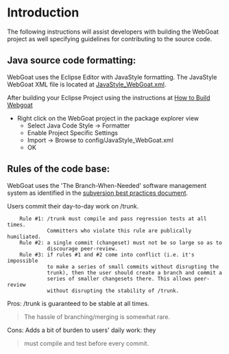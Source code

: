 # Introduction #

The following instructions will assist developers with building the WebGoat project as well specifying guidelines for contributing to the source code.

## Java source code formatting: ##

WebGoat uses the Eclipse Editor with JavaStyle formatting.  The JavaStyle WebGoat XML file is located at [JavaStyle\_WebGoat.xml](http://code.google.com/p/webgoat/source/browse/trunk/webgoat/main/project/config/JavaStyle_WebGoat.xml).

After building your Eclipse Project using the instructions at [How to Build Webgoat](http://webgoat.googlecode.com/svn/trunk/webgoat/main/HOW%20TO%20create%20the%20WebGoat%20workspace.txt)
  * Right click on the WebGoat project in the package explorer view
    * Select Java Code Style -> Formatter
    * Enable Project Specific Settings
    * Import -> Browse to config/JavaStyle\_WebGoat.xml
    * OK

## Rules of the code base: ##

WebGoat uses the 'The Branch-When-Needed' software management system as identified in the [subversion best practices document](http://svn.collab.net/repos/svn/trunk/doc/user/svn-best-practices.html).

Users commit their day-to-day work on /trunk.
```
    Rule #1: /trunk must compile and pass regression tests at all times.
             Committers who violate this rule are publically humiliated. 
    Rule #2: a single commit (changeset) must not be so large so as to
             discourage peer-review. 
    Rule #3: if rules #1 and #2 come into conflict (i.e. it's impossible
             to make a series of small commits without disrupting the
             trunk), then the user should create a branch and commit a
             series of smaller changesets there. This allows peer-review
             without disrupting the stability of /trunk.
```
Pros: /trunk is guaranteed to be stable at all times.
> The hassle of branching/merging is somewhat rare.

Cons: Adds a bit of burden to users' daily work: they
> must compile and test before every commit.